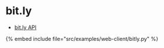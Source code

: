# bit.ly

* [bit.ly API](https://dev.bitly.com/api-reference/)

{% embed include file="src/examples/web-client/bitly.py" %}


